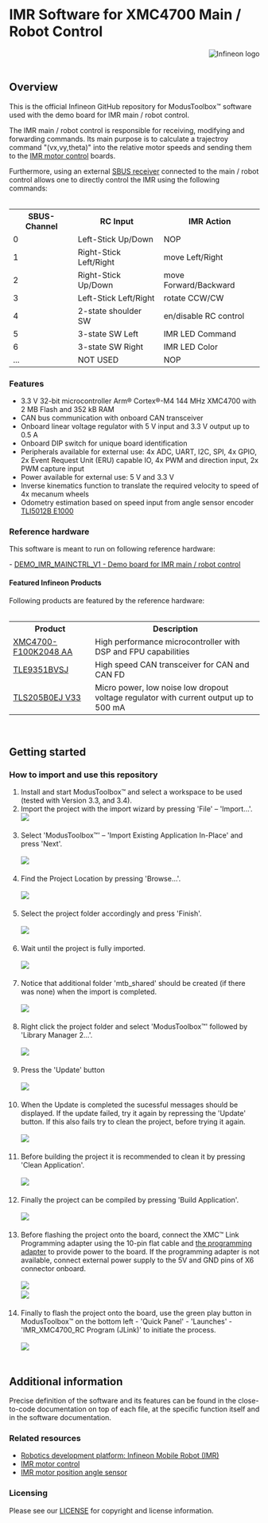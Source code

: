 <!--
SPDX-FileCopyrightText: Copyright (c) 2024 Infineon Technologies AG
SPDX-License-Identifier: MIT
-->

# IMR Software for XMC4700 Main / Robot Control 

<a href="https://www.infineon.com">
<img src="./assets/images/Logo.svg" align="right" alt="Infineon logo">
</a>
<br>
<br>

## Overview

<p>This is the official Infineon GitHub repository for ModusToolbox™ software used with the demo board for IMR main / robot control.</p>
<p>The IMR main / robot control is responsible for receiving, modifying and  forwarding commands. Its main purpose is to calculate a trajectroy command "(vx,vy,theta)" into the relative motor speeds and sending them to the <a href="https://github.com/Infineon/IMR_IMD701_MC">IMR motor control</a> boards.</p>

<p>Furthermore, using an external <a href="https://www.frsky-rc.com/product/xm-plus/">SBUS receiver</a> connected to the main / robot control allows one to directly control the IMR using the following commands:
<br>
<br>
<!--
<style>
table, th, td {
  border:1px solid black;
}
th {
  text-align:left;
}
</style>-->
<table style="width:100%">
  <tr>
    <th>SBUS-Channel</th>
    <th>RC Input</th>
    <th>IMR Action</th>
  </tr>
  <tr>
    <td>0</td>
    <td>Left-Stick Up/Down</td>
    <td>NOP</td>
  </tr>
  <tr>
    <td>1</td>
    <td>Right-Stick Left/Right</td>
    <td>move Left/Right</td>
  </tr>
  <tr>
    <td>2</td>
    <td>Right-Stick Up/Down</td>
    <td>move Forward/Backward</td>
  </tr>
  <tr>
    <td>3</td>
    <td>Left-Stick Left/Right</td>
    <td>rotate CCW/CW</td>
  </tr>
  <tr>
    <td>4</td>
    <td>2-state shoulder SW</td>
    <td>en/disable RC control</td>
  </tr>
  <tr>
    <td>5</td>
    <td>3-state SW Left</td>
    <td>IMR LED Command</td>
  </tr>
  <tr>
    <td>6</td>
    <td>3-state SW Right</td>
    <td>IMR LED Color</td>
  </tr>
  <tr>
    <td>...</td>
    <td>NOT USED</td>
    <td>NOP</td>
  </tr>
</table>
</p>

### Features

- 3.3 V 32-bit microcontroller Arm® Cortex®-M4 144 MHz XMC4700 with 2 MB Flash and 352 kB RAM
- CAN bus communication with onboard CAN transceiver
- Onboard linear voltage regulator with 5 V input and 3.3 V output up to 0.5 A
- Onboard DIP switch for unique board identification
- Peripherals available for external use: 4x ADC, UART, I2C, SPI, 4x GPIO, 2x Event Request Unit (ERU) capable IO, 4x PWM and direction input, 2x PWM capture input
- Power available for external use: 5 V and 3.3 V
- Inverse kinematics function to translate the required velocity to speed of 4x mecanum wheels
- Odometry estimation based on speed input from angle sensor encoder <a href="https://www.infineon.com/cms/en/product/sensor/magnetic-sensors/magnetic-position-sensors/angle-sensors/tli5012b-e1000/">TLI5012B E1000</a>

### Reference hardware

<p>This software is meant to run on following reference hardware:</p>
- <a href="https://www.infineon.com/cms/en/product/evaluation-boards/demo_imr_mainctrl_v1/">DEMO_IMR_MAINCTRL_V1 - Demo board for IMR main / robot control</a>

#### Featured Infineon Products 
<p>Following products are featured by the reference hardware:
<br>
<br>
<table style="width:100%">
  <tr>
    <th>Product</th>
    <th>Description</th>
  </tr>
  <tr>
    <td><a href="https://www.infineon.com/cms/en/product/microcontroller/32-bit-industrial-microcontroller-based-on-arm-cortex-m/32-bit-xmc4000-industrial-microcontroller-arm-cortex-m4/xmc4700-f100k2048-aa/">XMC4700-F100K2048 AA</a></td>
    <td>High performance microcontroller with DSP and FPU capabilities</td>
  </tr>
  <tr>
    <td><a href="https://www.infineon.com/cms/en/product/transceivers/automotive-transceiver/automotive-can-transceivers/tle9351bvsj/">TLE9351BVSJ</a></td>
    <td>High speed CAN transceiver for CAN and CAN FD</td>
  </tr>
  <tr>
    <td><a href="https://www.infineon.com/cms/en/product/power/power-supply-ics/linear-voltage-regulators-for-automotive-applications/tls205b0ej-v33/?redirId=292125">TLS205B0EJ V33</a></td>
    <td>Micro power, low noise low dropout voltage regulator with current output up to 500 mA</td>
  </tr>
</table>
</p>
<br>

## Getting started

### How to import and use this repository
<ol>
<li> Install and start ModusToolbox™ and select a workspace to be used (tested with Version 3.3, and 3.4).
<li> Import the project with the import wizard by pressing 'File' – 'Import…'. <br>
    <picture>
        <img src="./assets/images/MTB_Import_1.png">
    </picture>
    <br>
    &nbsp;
</li>
<li> Select 'ModusToolbox™' – 'Import Existing Application In-Place' and press 'Next'. <br><br>
    <picture>
        <img src="./assets/images/MTB_Import_2.png">
    </picture>
    <br>
    &nbsp;
</li>
<li> Find the Project Location by pressing 'Browse…'. <br><br>
    <picture>
        <img src="./assets/images/MTB_Import_3.png" >
    </picture>
    <br>
    &nbsp;
</li>
<li> Select the project folder accordingly and press 'Finish'. <br><br>
    <picture>
        <img src="./assets/images/MTB_Import_4.png">
    </picture>
    <br>
    &nbsp;
</li>
<li> Wait until the project is fully imported. <br><br>
    <picture>
        <img src="./assets/images/MTB_Import_5.png">
    </picture>
    <br>
    &nbsp;
</li>
<li> Notice that additional folder 'mtb_shared' should be created (if there was none) when the import is completed. <br><br>
    <picture>
        <img src="./assets/images/MTB_Import_6.png">
    </picture>
    <br>
    &nbsp;
</li>
<li> Right click the project folder and select 'ModusToolbox™' followed by 'Library Manager 2...'. <br><br>
    <picture>
        <img src="./assets/images/MTB_Import_7.png">
    </picture>
    <br>
    &nbsp;
</li>
<li> Press the 'Update' button <br><br>
    <picture>
        <img src="./assets/images/MTB_Import_8.png">
    </picture>
    <br>
    &nbsp;
</li>
<li> When the Update is completed the sucessful messages should be displayed. If the update failed, try it again by repressing the 'Update' button. If this also fails try to clean the project, before trying it again. <br><br>
    <picture>
        <img src="./assets/images/MTB_Import_9.png">
    </picture>
    <br>
    &nbsp;
</li>
<li> Before building the project it is recommended to clean it by pressing 'Clean Application'. <br><br>
    <picture>
        <img src="./assets/images/MTB_Import_10.png">
    </picture>
    <br>
    &nbsp;
</li>
<li> Finally the project can be compiled by pressing 'Build Application'. <br><br>
    <picture>
        <img src="./assets/images/MTB_Import_11.png">
    </picture>
    <br>
    &nbsp;
</li>
<li> Before flashing the project onto the board, connect the XMC™ Link Programming adapter using the 10-pin flat cable and <a href="./assets/DEMO_IMR_PROGADPTR_V1@e7eacb3013a-zip">the programming adapter</a> to provide power to the board. If the programming adapter is not available, connect external power supply to the 5V and GND pins of X6 connector onboard. <br><br>
	<picture>
        <img src="./assets/images/MTB_Import_12.png">
    </picture>
    <br>
	<picture>
        <img src="./assets/images/MTB_Import_13.png">
    </picture>
    <br>
    &nbsp;
</li>
<li> Finally to flash the project onto the board, use the green play button in ModusToolbox™ on the bottom left - 'Quick Panel' - 'Launches' - 'IMR_XMC4700_RC Program (JLink)' to initiate the process.<br><br>
	<picture>
        <img src="./assets/images/MTB_Import_14.png">
    </picture>
    <br>
    &nbsp;
</li>
</ol>

## Additional information

Precise definition of the software and its features can be found in the close-to-code documentation on top of each file, at the specific function itself and in the software documentation.

### Related resources

- [Robotics development platform: Infineon Mobile Robot (IMR)](https://www.infineon.com/cms/de/applications/robotics/development-platform/)
- [IMR motor control](https://www.infineon.com/cms/en/product/evaluation-boards/demo_imr_mtrctrl_v1/)
- [IMR motor position angle sensor](https://www.infineon.com/cms/en/product/evaluation-boards/demo_imr_angle_sens_v1/)


### Licensing

Please see our [LICENSE](LICENSE) for copyright and license information.
